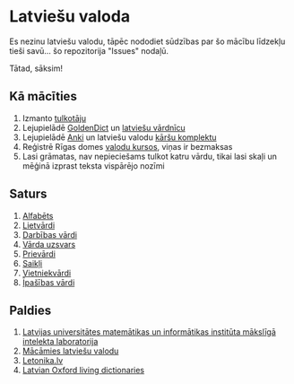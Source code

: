 Latviešu valoda
===============

Es nezinu latviešu valodu, tāpēc nododiet sūdzības par šo mācību līdzekļu tieši
savū... šo repozitorija "Issues" nodaļū.

Tātad, sāksim!

Kā mācīties
-----------

1. Izmanto [tulkotāju](https://translate.google.lv/#lv/en/Gudrinieks!)
2. Lejupielādē [GoldenDict](http://goldendict.org) un [latviešu vārdnīcu](
http://www.babylon-software.com/free-dictionaries/languages/latvian)
3. Lejupielādē [Anki](https://apps.ankiweb.net) un latviešu valodu
[kāršu komplektu](https://ankiweb.net/shared/info/387126451)
4. Reģistrē Rīgas domes
[valodu kursos](http://www.integration.lv/en/courses-events),
viņas ir bezmaksas
5. Lasi grāmatas, nav nepieciešams tulkot katru vārdu, tikai lasi skaļi un
mēģinā izprast teksta vispārējo nozīmi

Saturs
-------

1. [Alfabēts](nodalas/01-alfabets.md)
2. [Lietvārdi](nodalas/02-lietvardi.md)
3. [Darbības vārdi](nodalas/03-darbibas-vardi.md)
4. [Vārda uzsvars](nodalas/04-varda-uzsvars.md)
5. [Prievārdi](nodalas/05-prievardi.md)
6. [Saikļi](nodalas/06-saikli.md)
7. [Vietniekvārdi](nodalas/07-vietniekvardi.md)
8. [Īpašības vārdi](nodalas/08-ipasibas-vardi.md)

Paldies
-------

1. [Latvijas universitātes matemātikas un informātikas institūta mākslīgā intelekta laboratorija](
   http://valoda.ailab.lv/latval/vispareji/lgraml-w/lgraml.htm)
2. [Mācāmies latviešu valodu](http://mlv.id.lv/lv/grammar/text/index.html)
3. [Letonika.lv](https://www.letonika.lv/groups/default.aspx?title=morphology.htm)
4. [Latvian Oxford living dictionaries](https://lv.oxforddictionaries.com)
